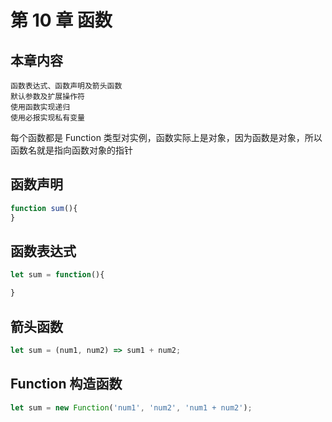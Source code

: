 # 第 10 章 函数

## 本章内容

    函数表达式、函数声明及箭头函数
    默认参数及扩展操作符
    使用函数实现递归
    使用必报实现私有变量

每个函数都是 Function 类型对实例，函数实际上是对象，因为函数是对象，所以函数名就是指向函数对象的指针

## 函数声明
``` javascript
function sum(){
}
```

## 函数表达式
``` javascript
let sum = function(){

}
```

## 箭头函数
```javascript
let sum = (num1, num2) => sum1 + num2;
```

## Function 构造函数
```javascript
let sum = new Function('num1', 'num2', 'num1 + num2');
```